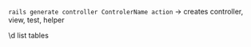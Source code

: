 `rails generate controller ControlerName action` -> creates controller, view, test, helper


\d list tables
